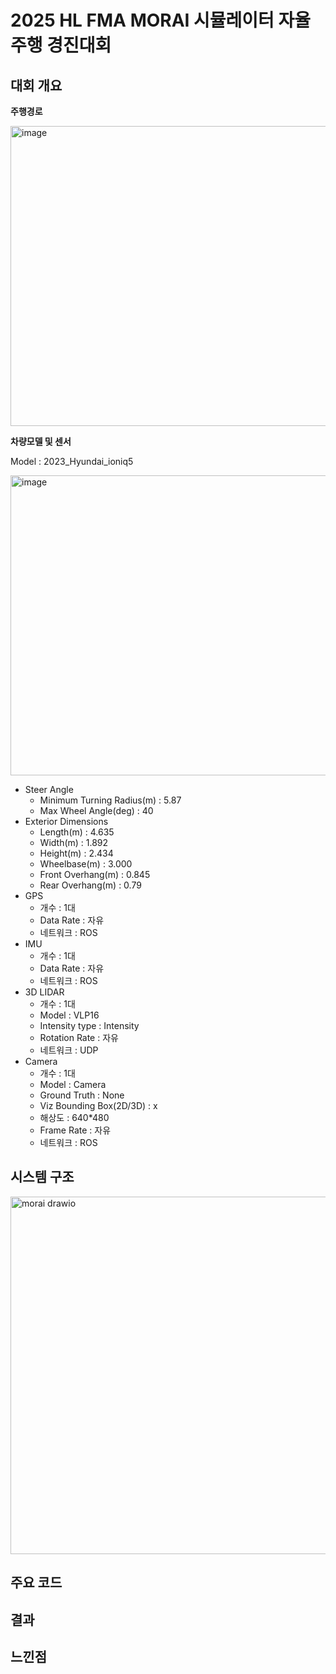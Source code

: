 # 2025 HL FMA MORAI 시뮬레이터 자율주행 경진대회

## 대회 개요
**주행경로**

<img width="640" height="480" alt="image" src="https://github.com/user-attachments/assets/b6b90f6d-a36d-4098-9637-afcc089d929d" />

**차량모델 및 센서**

Model : 2023_Hyundai_ioniq5

<img width="640" height="480" alt="image" src="https://github.com/user-attachments/assets/2358bbea-1022-4106-bd51-3b716d7c6f66" />

- Steer Angle
  - Minimum Turning Radius(m) : 5.87
  - Max Wheel Angle(deg) : 40
- Exterior Dimensions
  - Length(m) : 4.635
  - Width(m) : 1.892
  - Height(m) : 2.434
  - Wheelbase(m) : 3.000
  - Front Overhang(m) : 0.845
  - Rear Overhang(m) : 0.79
- GPS
  - 개수 : 1대
  - Data Rate :  자유
  - 네트워크 : ROS
- IMU
  - 개수 : 1대
  - Data Rate :  자유
  - 네트워크 : ROS
- 3D LIDAR
  - 개수 : 1대
  - Model : VLP16
  - Intensity type : Intensity
  - Rotation Rate : 자유
  - 네트워크 : UDP
- Camera
  - 개수 : 1대
  - Model : Camera
  - Ground Truth : None
  - Viz Bounding Box(2D/3D) : x
  - 해상도 : 640*480
  - Frame Rate : 자유
  - 네트워크 : ROS


## 시스템 구조

<img width="593" height="572" alt="morai drawio" src="https://github.com/user-attachments/assets/9b1bb48e-208c-4411-b18a-a8af8fed3d02" />

## 주요 코드



## 결과

## 느낀점


